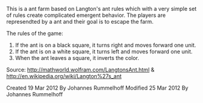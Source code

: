 
This is a ant farm based on Langton's ant rules which with a very simple set of rules create complicated emergent behavior.
The players are represendted by a ant and their goal is to escape the farm.

The rules of the game:

1. If the ant is on a black square, it turns right  and moves forward one unit.
2. If the ant is on a white square, it turns left  and moves forward one unit.
3. When the ant leaves a square, it inverts the color.

Source: http://mathworld.wolfram.com/LangtonsAnt.html & http://en.wikipedia.org/wiki/Langton%27s_ant

Created 19 Mar 2012
By Johannes Rummelhoff
Modified 25 Mar 2012
By Johannes Rummelhoff